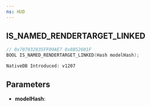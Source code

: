 ```yaml
---
ns: HUD
---
```

## IS_NAMED_RENDERTARGET_LINKED

```c
// 0x707032835FF09AE7 0x8B52601F
BOOL IS_NAMED_RENDERTARGET_LINKED(Hash modelHash);
```

```
NativeDB Introduced: v1207
```

## Parameters
* **modelHash**:
